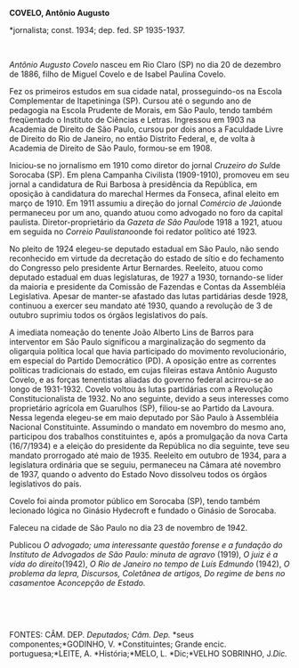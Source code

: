**COVELO, Antônio Augusto**

\*jornalista; const. 1934; dep. fed. SP 1935-1937.

 

*Antônio Augusto Covelo* nasceu em Rio Claro (SP) no dia 20 de dezembro
de 1886, filho de Miguel Covelo e de Isabel Paulina Covelo.

Fez os primeiros estudos em sua cidade natal, prosseguindo-os na Escola
Complementar de Itapetininga (SP). Cursou até o segundo ano de pedagogia
na Escola Prudente de Morais, em São Paulo, tendo também freqüentado o
Instituto de Ciências e Letras. Ingressou em 1903 na Academia de Direito
de São Paulo, cursou por dois anos a Faculdade Livre de Direito do Rio
de Janeiro, no então Distrito Federal, e, de volta à Academia de Direito
de São Paulo, formou-se em 1908.

Iniciou-se no jornalismo em 1910 como diretor do jornal *Cruzeiro do
Sul*de Sorocaba (SP). Em plena Campanha Civilista (1909-1910), promoveu
em seu jornal a candidatura de Rui Barbosa à presidência da República,
em oposição à candidatura do marechal Hermes da Fonseca, afinal eleito
em março de 1910. Em 1911 assumiu a direção do jornal *Comércio de
Jaú*onde permaneceu por um ano, quando atuou como advogado no foro da
capital paulista. Diretor-proprietário da *Gazeta de São Paulo*de 1918 a
1921, atuou em seguida no *Correio Paulistano*onde foi redator político
até 1923.

No pleito de 1924 elegeu-se deputado estadual em São Paulo, não sendo
reconhecido em virtude da decretação do estado de sítio e do fechamento
do Congresso pelo presidente Artur Bernardes. Reeleito, atuou como
deputado estadual em duas legislaturas, de 1927 a 1930, tornando-se
líder da maioria e presidente da Comissão de Fazendas e Contas da
Assembléia Legislativa. Apesar de manter-se afastado das lutas
partidárias desde 1928, continuou a exercer seu mandato até 1930, quando
a revolução de 3 de outubro suprimiu todos os órgãos legislativos do
país.

A imediata nomeação do tenente João Alberto Lins de Barros para
interventor em São Paulo significou a marginalização do segmento da
oligarquia política local que havia participado do movimento
revolucionário, em especial do Partido Democrático (PD). A oposição
entre as correntes políticas tradicionais do estado, em cujas fileiras
estava Antônio Augusto Covelo, e as forças tenentistas aliadas do
governo federal acirrou-se ao longo de 1931-1932. Covelo voltou às lutas
partidárias com a Revolução Constitucionalista de 1932. No ano seguinte,
devido a seus interesses como proprietário agrícola em Guarulhos (SP),
filiou-se ao Partido da Lavoura. Nessa legenda elegeu-se em maio
deputado por São Paulo à Assembléia Nacional Constituinte. Assumindo o
mandato em novembro do mesmo ano, participou dos trabalhos constituintes
e, após a promulgação da nova Carta (16/7/1934) e a eleição do
presidente da República no dia seguinte, teve seu mandato prorrogado até
maio de 1935. Reeleito em outubro de 1934, para a legislatura ordinária
que se seguiu, permaneceu na Câmara até novembro de 1937, quando o
advento do Estado Novo dissolveu todos os órgãos legislativos do país.

Covelo foi ainda promotor público em Sorocaba (SP), tendo também
lecionado lógica no Ginásio Hydecroft e fundado o Ginásio de Sorocaba.

Faleceu na cidade de São Paulo no dia 23 de novembro de 1942.

Publicou *O* *advogado; uma interessante* *questão forense e a fundação
do Instituto de* *Advogados de São Paulo: minuta de agravo* (1919), *O
juiz é a vida do direito*(1942), *O Rio de Janeiro no tempo de Luís
Edmundo* (1942), *O problema da lepra, Discursos, Coletânea de artigos,
Do regime de bens no* *casamento*e A*concepção de Estado.*

 

 

FONTES: CÂM. DEP. *Deputados; Câm. Dep.* *seus componentes;*GODINHO, V.
*Constituintes; Grande encic. portuguesa;*LEITE, A. *História;*MELO, L.
*Dic;*VELHO SOBRINHO, J.*Dic.*

 
